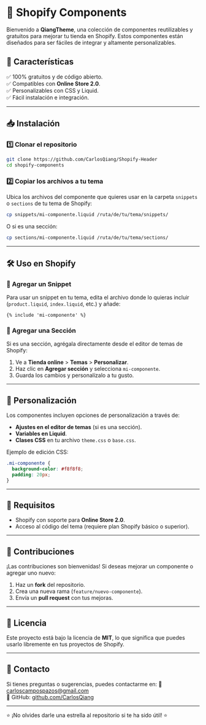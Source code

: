 # 🚀 Shopify Components

Bienvenido a **QiangTheme**, una colección de componentes reutilizables y gratuitos para mejorar tu tienda en Shopify. Estos componentes están diseñados para ser fáciles de integrar y altamente personalizables.

## 📌 Características
✅ 100% gratuitos y de código abierto.  
✅ Compatibles con **Online Store 2.0**.  
✅ Personalizables con CSS y Liquid.  
✅ Fácil instalación e integración.  

---

## 📥 Instalación

### 1️⃣ Clonar el repositorio
```sh
git clone https://github.com/CarlosQiang/Shopify-Header
cd shopify-components
```

### 2️⃣ Copiar los archivos a tu tema
Ubica los archivos del componente que quieres usar en la carpeta `snippets` o `sections` de tu tema de Shopify:

```sh
cp snippets/mi-componente.liquid /ruta/de/tu/tema/snippets/
```
O si es una sección:
```sh
cp sections/mi-componente.liquid /ruta/de/tu/tema/sections/
```

---

## 🛠 Uso en Shopify

### 🔹 Agregar un **Snippet**
Para usar un snippet en tu tema, edita el archivo donde lo quieras incluir (`product.liquid`, `index.liquid`, etc.) y añade:
```liquid
{% include 'mi-componente' %}
```

### 🔹 Agregar una **Sección**
Si es una sección, agrégala directamente desde el editor de temas de Shopify:
1. Ve a **Tienda online** > **Temas** > **Personalizar**.
2. Haz clic en **Agregar sección** y selecciona `mi-componente`.
3. Guarda los cambios y personalízalo a tu gusto.

---

## 🎨 Personalización
Los componentes incluyen opciones de personalización a través de:
- **Ajustes en el editor de temas** (si es una sección).
- **Variables en Liquid**.
- **Clases CSS** en tu archivo `theme.css` o `base.css`.

Ejemplo de edición CSS:
```css
.mi-componente {
  background-color: #f8f8f8;
  padding: 20px;
}
```

---

## 📌 Requisitos
- Shopify con soporte para **Online Store 2.0**.
- Acceso al código del tema (requiere plan Shopify básico o superior).

---

## 🤝 Contribuciones
¡Las contribuciones son bienvenidas! Si deseas mejorar un componente o agregar uno nuevo:
1. Haz un **fork** del repositorio.
2. Crea una nueva rama (`feature/nuevo-componente`).
3. Envía un **pull request** con tus mejoras.

---

## 📄 Licencia
Este proyecto está bajo la licencia de **MIT**, lo que significa que puedes usarlo libremente en tus proyectos de Shopify.

---

## 📧 Contacto
Si tienes preguntas o sugerencias, puedes contactarme en:
📩 [carloscampospazos@gmail.com](mailto:tu-email@example.com)  
📌 GitHub: [github.com/CarlosQiang](https://github.com/tu-usuario)

---

⭐ ¡No olvides darle una estrella al repositorio si te ha sido útil! ⭐
